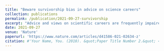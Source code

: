 ```yaml
---
title: "Beware survivorship bias in advice on science careers"
collection: publications
permalink: /publication/2021-09-27-survivorship
excerpt: "Advice and views on scientific careers are frequently impaired by survivorship bias, a logical fallacy whose impacts we discussed in this opinion piece."
date: 2021-09-27
venue: 'Nature'
paperurl: 'https://www.nature.com/articles/d41586-021-02634-z'
citation: #'Your Name, You. (2010). &quot;Paper Title Number 2.&quot; <i>Journal 1</i>. 1(2).'
---
```


